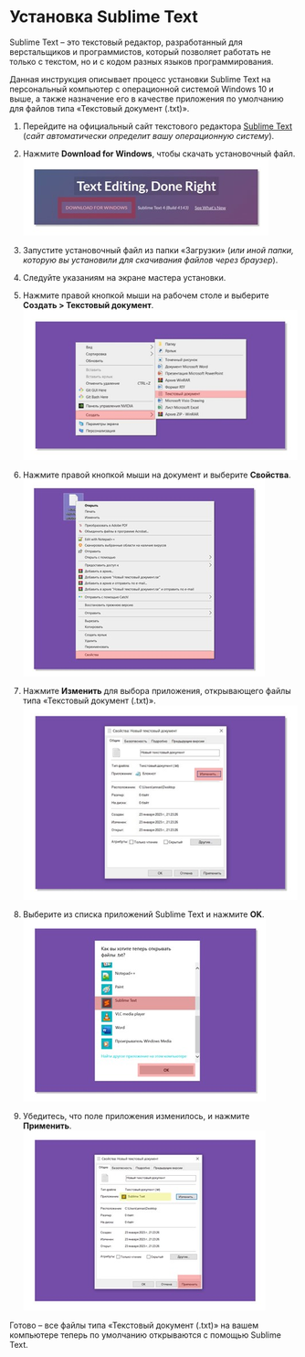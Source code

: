 # **Установка Sublime Text**

Sublime Text – это текстовый редактор, разработанный для верстальщиков и программистов, который позволяет работать не только с текстом, но и с кодом разных языков программирования.

Данная инструкция описывает процесс установки Sublime Text на персональный компьютер с операционной системой Windows 10 и выше, а также назначение его в качестве приложения по умолчанию для файлов типа «Текстовый документ (.txt)».

1. Перейдите на официальный сайт текстового редактора [Sublime Text](https://www.sublimetext.com/) (_сайт автоматически определит вашу операционную систему_).
2. Нажмите **Download for Windows**, чтобы скачать установочный файл.
![скачать установочный файл для Windows](../media/subl-short1.jpg)
   
4. Запустите установочный файл из папки «Загрузки» (_или иной папки, которую вы установили для скачивания файлов через браузер_).
5. Следуйте указаниям на экране мастера установки.
6. Нажмите правой кнопкой мыши на рабочем столе и выберите **Создать > Текстовый документ**.
![создать текстовый документ](../media/subl-short2.jpg)
   
7. Нажмите правой кнопкой мыши на документ и выберите **Свойства**.
![открыть свойства файла](../media/subl-short3.jpg)
   
8. Нажмите **Изменить** для выбора приложения, открывающего файлы типа «Текстовый документ (.txt)».
![изменить приложение для файла](../media/subl-short4.jpg)
   
9. Выберите из списка приложений Sublime Text и нажмите **OK**.
![выбрать приложение sublime text](../media/subl-short5.jpg)
   
10. Убедитесь, что поле приложения изменилось, и нажмите **Применить**.
![применить настройки к файлу](../media/subl-short6.jpg)

Готово – все файлы типа «Текстовый документ (.txt)» на вашем компьютере теперь по умолчанию открываются с помощью Sublime Text.
